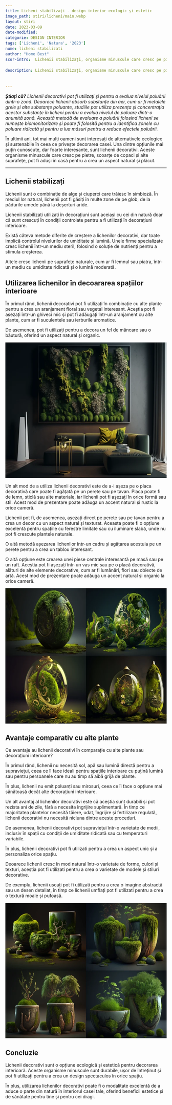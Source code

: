 ```yaml
---
title: Licheni stabilizați - design interior ecologic și estetic
image_path: stiri/licheni/main.webp
layout: stiri
date: 2023-03-09
date-modified: 
categorie: DESIGN INTERIOR
tags: ['Licheni', 'Natura', '2023']
nume: licheni stabilizati
author: "Home Best"
scor-intro:  Lichenii stabilizați, organisme minuscule care cresc pe pietre, scoarțe de copaci și alte suprafețe, pot fi aduși în casă pentru a crea un aspect natural și plăcut.

description: Lichenii stabilizați, organisme minuscule care cresc pe pietre, scoarțe de copaci și alte suprafețe, pot fi aduși în casă pentru a crea un aspect natural și plăcut.


---
```


_**Știați că?** Lichenii decorativi pot fi utilizați și pentru a evalua nivelul poluării dintr-o zonă. Deoarece lichenii absorb substanțe din aer, cum ar fi metalele grele și alte substanțe poluante, studiile pot utiliza prezența și concentrația acestor substanțe în licheni pentru a evalua nivelul de poluare dintr-o anumită zonă. Această metodă de evaluare a poluării folosind licheni se numește biomonitorizare și poate fi folosită pentru a identifica zonele cu poluare ridicată și pentru a lua măsuri pentru a reduce efectele poluării._

În ultimii ani, tot mai mulți oameni sunt interesați de alternativele ecologice și sustenabile în ceea ce privește decorarea casei. Una dintre opțiunile mai puțin cunoscute, dar foarte interesante, sunt lichenii decorativi. Aceste organisme minuscule care cresc pe pietre, scoarțe de copaci și alte suprafețe, pot fi aduși în casă pentru a crea un aspect natural și plăcut.

---
## Lichenii stabilizați

Lichenii sunt o combinație de alge și ciuperci care trăiesc în simbioză. În mediul lor natural, lichenii pot fi găsiți în multe zone de pe glob, de la pădurile umede până la deșerturi aride. 

Lichenii stabilizați utilizați în decorațiuni sunt aceiași cu cei din natură doar că sunt crescuți în condiții controlate pentru a fi utilizați în decorațiuni interioare.

Există câteva metode diferite de creștere a lichenilor decorativi, dar toate implică controlul nivelurilor de umiditate și lumină. Unele firme specializate cresc lichenii într-un mediu steril, folosind o soluție de nutrienți pentru a stimula creșterea. 

Altele cresc lichenii pe suprafețe naturale, cum ar fi lemnul sau piatra, într-un mediu cu umiditate ridicată și o lumină moderată.

## Utilizarea lichenilor în decoararea spațiilor interioare

În primul rând, lichenii decorativi pot fi utilizați în combinație cu alte plante pentru a crea un aranjament floral sau vegetal interesant. Aceștia pot fi așezați într-un ghiveci mic și pot fi adăugați într-un aranjament cu alte plante, cum ar fi suculentele sau ierburile aromatice. 

De asemenea, pot fi utilizați pentru a decora un fel de mâncare sau o băutură, oferind un aspect natural și organic.

<img src="/assets/images/stiri/licheni/p1.webp" width="740" height="423" alt="{{ page.title }}">

Un alt mod de a utiliza lichenii decorativi este de a-i așeza pe o placa decorativă care poate fi agățată pe un perete sau pe tavan. Placa poate fi de lemn, sticlă sau alte materiale, iar lichenii pot fi așezați în orice formă sau stil. Acest mod de prezentare poate adăuga un accent natural și rustic la orice cameră.

Lichenii pot fi, de asemenea, așezați direct pe perete sau pe tavan pentru a crea un decor cu un aspect natural și texturat. Aceasta poate fi o opțiune excelentă pentru spațiile cu ferestre limitate sau cu iluminare slabă, unde nu pot fi crescute plantele naturale. 

O altă metodă așezarea lichenilor într-un cadru și agățarea acestuia pe un perete pentru a crea un tablou interesant.

O altă opțiune este crearea unei piese centrale interesantă pe masă sau pe un raft. Aceștia pot fi așezați într-un vas mic sau pe o placă decorativă, alături de alte elemente decorative, cum ar fi lumânări, flori sau obiecte de artă. Acest mod de prezentare poate adăuga un accent natural și organic la orice cameră.

<img src="/assets/images/stiri/licheni/2p.webp" width="740" height="423" alt="{{ page.title }}">

## Avantaje comparativ cu alte plante 

Ce avantaje au lichenii decorativi în comparație cu alte plante sau decorațiuni interioare?

În primul rând, lichenii nu necesită sol, apă sau lumină directă pentru a supraviețui, ceea ce îi face ideali pentru spațiile interioare cu puțină lumină sau pentru persoanele care nu au timp să aibă grijă de plante. 

În plus, lichenii nu emit poluanți sau mirosuri, ceea ce îi face o opțiune mai sănătoasă decât alte decorațiuni interioare.

Un alt avantaj al lichenilor decorativi este că aceștia sunt durabili și pot rezista ani de zile, fără a necesita îngrijire suplimentară. În timp ce majoritatea plantelor necesită tăiere, udat, îngrijire și fertilizare regulată, lichenii decorativi nu necesită niciuna dintre aceste proceduri. 

De asemenea, lichenii decorativi pot supraviețui într-o varietate de medii, inclusiv în spații cu condiții de umiditate ridicată sau cu temperaturi variabile.

În plus, lichenii decorativi pot fi utilizati pentru a crea un aspect unic și a personaliza orice spațiu. 

Deoarece lichenii cresc în mod natural într-o varietate de forme, culori și texturi, aceștia pot fi utilizati pentru a crea o varietate de modele și stiluri decorative.

De exemplu, lichenii uscați pot fi utilizati pentru a crea o imagine abstractă sau un desen detaliat, în timp ce lichenii umflați pot fi utilizati pentru a crea o textură moale și pufoasă.

<img src="/assets/images/stiri/licheni/p3.webp" width="740" height="423" alt="{{ page.title }}">

## Concluzie

Lichenii decorativi sunt o opțiune ecologică și estetică pentru decorarea interioară. Aceste organisme minuscule sunt durabile, ușor de întreținut și pot fi utilizați pentru a crea un design spectaculos în orice spațiu. 

În plus, utilizarea lichenilor decorativi poate fi o modalitate excelentă de a aduce o parte din natură în interiorul casei tale, oferind beneficii estetice și de sănătate pentru tine și pentru cei dragi.